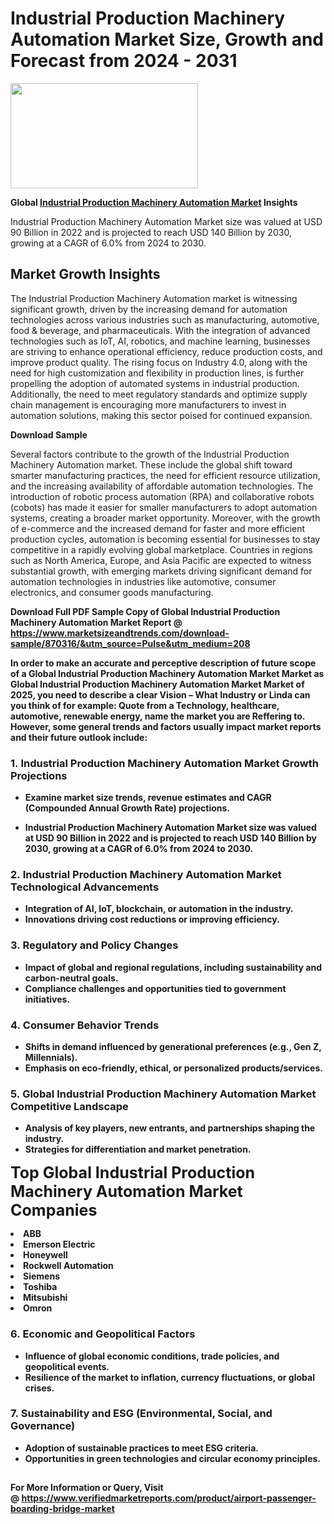 <H1>Industrial Production Machinery Automation Market Size, Growth and Forecast from 2024 - 2031</H1><img class="aligncenter size-medium wp-image-584254" src="https://thirdeyenews.in/wp-content/uploads/2024/09/Global-Market-Research-300x168.jpeg" alt="" width="300" height="168" /><p><strong>Global&nbsp;<a href="https://www.marketsizeandtrends.com/download-sample/870316/&amp;utm_source=Pulse&amp;utm_medium=208">Industrial Production Machinery Automation Market</a> Insights</strong></p><p>Industrial Production Machinery Automation Market size was valued at USD 90 Billion in 2022 and is projected to reach USD 140 Billion by 2030, growing at a CAGR of 6.0% from 2024 to 2030.</p><p><h2>Market Growth Insights</h2> <p>The Industrial Production Machinery Automation market is witnessing significant growth, driven by the increasing demand for automation technologies across various industries such as manufacturing, automotive, food & beverage, and pharmaceuticals. With the integration of advanced technologies such as IoT, AI, robotics, and machine learning, businesses are striving to enhance operational efficiency, reduce production costs, and improve product quality. The rising focus on Industry 4.0, along with the need for high customization and flexibility in production lines, is further propelling the adoption of automated systems in industrial production. Additionally, the need to meet regulatory standards and optimize supply chain management is encouraging more manufacturers to invest in automation solutions, making this sector poised for continued expansion. </p> <p><strong>Download Sample</strong></p> <p>Several factors contribute to the growth of the Industrial Production Machinery Automation market. These include the global shift toward smarter manufacturing practices, the need for efficient resource utilization, and the increasing availability of affordable automation technologies. The introduction of robotic process automation (RPA) and collaborative robots (cobots) has made it easier for smaller manufacturers to adopt automation systems, creating a broader market opportunity. Moreover, with the growth of e-commerce and the increased demand for faster and more efficient production cycles, automation is becoming essential for businesses to stay competitive in a rapidly evolving global marketplace. Countries in regions such as North America, Europe, and Asia Pacific are expected to witness substantial growth, with emerging markets driving significant demand for automation technologies in industries like automotive, consumer electronics, and consumer goods manufacturing. <p><strong></p><p><span class=""><strong>Download Full PDF Sample Copy of Global Industrial Production Machinery Automation Market Report</strong> @ <a href="https://www.marketsizeandtrends.com/download-sample/870316/&amp;utm_source=Pulse&amp;utm_medium=208" target="_blank">https://www.marketsizeandtrends.com/download-sample/870316/&amp;utm_source=Pulse&amp;utm_medium=208</a></span></p><p>In order to make an accurate and perceptive description of future scope of a Global&nbsp;Industrial Production Machinery Automation Market Market as Global&nbsp;Industrial Production Machinery Automation Market Market of 2025, you need to describe a clear Vision &ndash; What Industry or Linda can you think of for example: Quote from a Technology, healthcare, automotive, renewable energy, name the market you are Reffering to. However, some general trends and factors usually impact market reports and their future outlook include:</p><h3>1.&nbsp;<strong>Industrial Production Machinery Automation Market Growth Projections</strong></h3><ul><li>Examine market size trends, revenue estimates and CAGR (Compounded Annual Growth Rate) projections.</li><li><p>Industrial Production Machinery Automation Market size was valued at USD 90 Billion in 2022 and is projected to reach USD 140 Billion by 2030, growing at a CAGR of 6.0% from 2024 to 2030.</p></li></ul><h3>2.&nbsp;<strong>Industrial Production Machinery Automation Market Technological Advancements</strong></h3><ul><li>Integration of AI, IoT, blockchain, or automation in the industry.</li><li>Innovations driving cost reductions or improving efficiency.</li></ul><h3>3.&nbsp;<strong>Regulatory and Policy Changes</strong></h3><ul><li>Impact of global and regional regulations, including sustainability and carbon-neutral goals.</li><li>Compliance challenges and opportunities tied to government initiatives.</li></ul><h3>4.&nbsp;<strong>Consumer Behavior Trends</strong></h3><ul><li>Shifts in demand influenced by generational preferences (e.g., Gen Z, Millennials).</li><li>Emphasis on eco-friendly, ethical, or personalized products/services.</li></ul><h3>5.&nbsp;<strong>Global Industrial Production Machinery Automation Market Competitive Landscape</strong></h3><ul><li>Analysis of key players, new entrants, and partnerships shaping the industry.</li><li>Strategies for differentiation and market penetration.</li></ul><p data-pm-slice="1 1 []"><span style="color: inherit; font-family: inherit; font-size: 25px;">Top Global Industrial Production Machinery Automation Market Companies</span></p><div class="" data-test-id=""><p><li>ABB</li><li> Emerson Electric</li><li> Honeywell</li><li> Rockwell Automation</li><li> Siemens</li><li> Toshiba</li><li> Mitsubishi</li><li> Omron</li></p></div><h3>6.&nbsp;<strong>Economic and Geopolitical Factors</strong></h3><ul><li>Influence of global economic conditions, trade policies, and geopolitical events.</li><li>Resilience of the market to inflation, currency fluctuations, or global crises.</li></ul><h3>7.&nbsp;<strong>Sustainability and ESG (Environmental, Social, and Governance)</strong></h3><ul><li>Adoption of sustainable practices to meet ESG criteria.</li><li>Opportunities in green technologies and circular economy principles.</li></ul><h2><strong style="font-size: 14px;">For More Information or Query, Visit @&nbsp;</strong><a style="background-color: #ffffff; font-size: 14px;" href="https://www.marketsizeandtrends.com/report/industrial-production-machinery-automation-market/" target="_blank">https://www.verifiedmarketreports.com/product/airport-passenger-boarding-bridge-market</a></h2>
